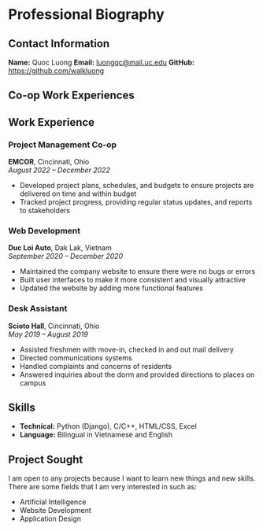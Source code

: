# Professional Biography

## Contact Information
**Name:** Quoc Luong
**Email:** luongqc@mail.uc.edu
**GitHub:** https://github.com/walkluong

## Co-op Work Experiences

## Work Experience

### Project Management Co-op  
**EMCOR**, Cincinnati, Ohio  
_August 2022 – December 2022_  
- Developed project plans, schedules, and budgets to ensure projects are delivered on time and within budget  
- Tracked project progress, providing regular status updates, and reports to stakeholders  

### Web Development  
**Duc Loi Auto**, Dak Lak, Vietnam  
_September 2020 – December 2020_  
- Maintained the company website to ensure there were no bugs or errors  
- Built user interfaces to make it more consistent and visually attractive  
- Updated the website by adding more functional features  

### Desk Assistant  
**Scioto Hall**, Cincinnati, Ohio  
_May 2019 – August 2019_  
- Assisted freshmen with move-in, checked in and out mail delivery  
- Directed communications systems  
- Handled complaints and concerns of residents  
- Answered inquiries about the dorm and provided directions to places on campus

## Skills

- **Technical:** Python (Django), C/C++, HTML/CSS, Excel  
- **Language:** Bilingual in Vietnamese and English


## Project Sought
I am open to any projects because I want to learn new things and new skills. There are some fields that I am very interested in such as:
- Artificial Intelligence 
- Website Development
- Application Design
